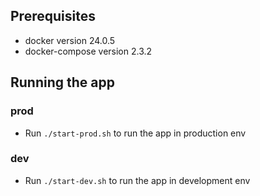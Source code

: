 ## Prerequisites
- docker version 24.0.5
- docker-compose version 2.3.2

## Running the app

### prod
- Run `./start-prod.sh` to run the app in production env
### dev
- Run `./start-dev.sh` to run the app in development env 

